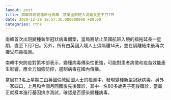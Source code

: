 ```yaml
---
layout: post
title: 南韓首現變種新冠病毒　禁英國航班入境延長至下月7日
date: 2020-12-28 18:57:36.000000000 +08:00
categories: rthk
---
```


南韓首次出現變種新型冠狀病毒個案，當局將禁止英國航班入境的措拖延長一星期，直至下月7日。另外，所有由英國入境人士須隔離14天，並在隔離結束後再次接受病毒檢測。

南韓中央防疫對策本部表示，變種病毒傳染性更強，可能對患者病徵和疫苗效能產生影響，應全力加強防控，遏制病毒在國內傳播。

當局在3名上星期二由英國倫敦回國人士的檢測中，發現變種新型冠狀病毒。另外一家四口，上月和今個月回國後先後確診，其中一名80多歲男子死後確診，當局正就樣本進行基因排序測試，確認是否感染變種病毒。

